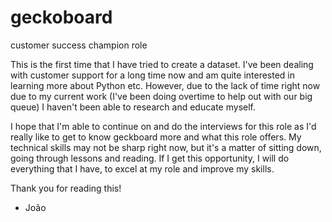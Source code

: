 # geckoboard
customer success champion role

This is the first time that I have tried to create a dataset. I've been dealing with customer support for a long time now and am quite interested in learning more about Python etc.
However, due to the lack of time right now due to my current work (I've been doing overtime to help out with our big queue) I haven't been able to research and educate myself.

I hope that I'm able to continue on and do the interviews for this role as I'd really like to get to know geckboard more and what this role offers. My technical skills may not be sharp right now,
but it's a matter of sitting down, going through lessons and reading. If I get this opportunity, I will do everything that I have, to excel at my role and improve my skills.

Thank you for reading this!
 - João
